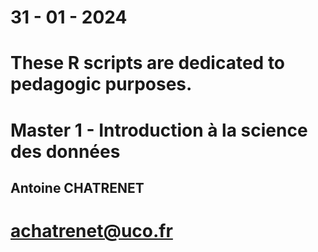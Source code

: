 # 31 - 01 - 2024

# These R scripts are dedicated to pedagogic purposes.

# Master 1 - Introduction à la science des données


## Antoine CHATRENET
#  achatrenet@uco.fr
